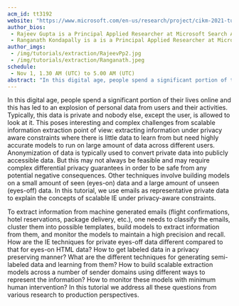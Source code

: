 ```yaml
---
acm_id: tt3192
website: "https://www.microsoft.com/en-us/research/project/cikm-2021-tutorial-on-large-scale-information-extraction-with-privacy-aware-constraints/"
author_bios:
 - Rajeev Gupta is a Principal Applied Researcher at Microsoft Search Assistant & Intelligence (MSAI), India. He got his PhD from Indian Institute of Technology (IIT) Mumbai (Bombay) in Computer Science. He has more than 30 publications and 20 patents in the areas of data management, information extraction, and distributed computing in reputed conferences and journals such as TKDE, ICDE, VLDB, WWW, SIGMETRICS, CIKM, KDD, etc. He is currently working in applying AI for information extraction and mining enabling intelligence in Microsoft office for more than four years.
 - Ranganath Kondapally is a is a Principal Applied Researcher at Microsoft Search Assistant & Intelligence (MSAI), India. He got his PhD in Computer Science from Dartmouth College in the area of computational complexity and streaming algorithms. His areas of interest include information extraction, machine learning algorithms, and complexity theory. He has numerous publications and patents in his name in the areas of information extraction, streaming algorithms, and virtual reality. Currently, he is working on information extraction and inferencing problems on bigdata, powering delightful personal assistant experiences.
author_imgs:
 - /img/tutorials/extraction/RajeevPp2.jpg
 - /img/tutorials/extraction/Ranganath.jpeg
schedule: 
 - Nov 1, 1.30 AM (UTC) to 5.00 AM (UTC)
abstract: "In this digital age, people spend a significant portion of their lives online and this has led to an explosion of personal data from users and their activities. Typically, this data is private and nobody else, except the user, is allowed to look at it. This poses interesting and complex challenges from scalable information extraction point of view: extracting information under privacy aware constraints where there is little data to learn from but need highly accurate models to run on large amount of data across different users.  Anonymization of data is typically used to convert private data into publicly accessible data. But this may not always be feasible and may require complex differential privacy guarantees in order to be safe from any potential negative consequences. Other techniques involve building models on a small amount of seen (eyes-on) data and a large amount of unseen (eyes-off) data. In this tutorial, we use emails as representative private data to explain the concepts of scalable IE under privacy-aware constraints."
---
```


In this digital age, people spend a significant portion of their lives online and this has led to an explosion of personal data from users and their activities. Typically, this data is private and nobody else, except the user, is allowed to look at it. This poses interesting and complex challenges from scalable information extraction point of view: extracting information under privacy aware constraints where there is little data to learn from but need highly accurate models to run on large amount of data across different users. Anonymization of data is typically used to convert private data into publicly accessible data. But this may not always be feasible and may require complex differential privacy guarantees in order to be safe from any potential negative consequences. Other techniques involve building models on a small amount of seen (eyes-on) data and a large amount of unseen (eyes-off) data. In this tutorial, we use  emails as representative private data to explain the concepts of scalable IE under privacy-aware constraints. 

To extract information from machine generated emails (flight confirmations, hotel reservations, package delivery, etc.), one needs to classify the emails, cluster them into possible templates, build models to extract information from them, and monitor the models to maintain a high precision and recall. How are the IE techniques for private eyes-off data different compared to that for eyes-on HTML data? How to get labeled data in a privacy preserving manner? What are the different techniques for generating semi-labeled data and learning from them? How to build scalable extraction models across a number of sender domains using different ways to represent the information? How to monitor these models with minimum human intervention? In this tutorial we address all these questions from various research to production perspectives.